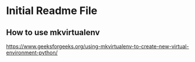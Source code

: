 # Initial Readme File
## How to use mkvirtualenv
https://www.geeksforgeeks.org/using-mkvirtualenv-to-create-new-virtual-environment-python/
